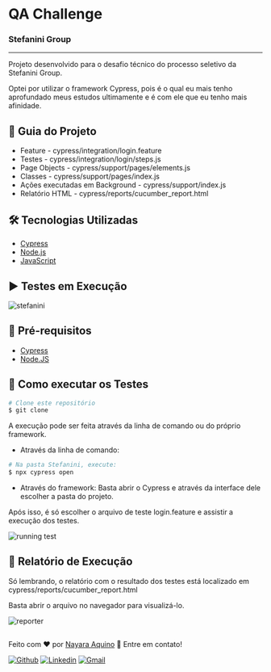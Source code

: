 # QA Challenge
### Stefanini Group
---
Projeto desenvolvido para o desafio técnico do processo seletivo da Stefanini Group.

Optei por utilizar o framework Cypress, pois é o qual eu mais tenho aprofundado meus estudos ultimamente e é com ele que eu tenho mais afinidade.

## :bookmark_tabs: Guia do Projeto
- Feature - cypress/integration/login.feature
- Testes - cypress/integration/login/steps.js
- Page Objects - cypress/support/pages/elements.js
- Classes - cypress/support/pages/index.js
- Ações executadas em Background - cypress/support/index.js
- Relatório HTML - cypress/reports/cucumber_report.html


## :hammer_and_wrench: Tecnologias Utilizadas
- [Cypress](https://www.cypress.io/)
- [Node.js](https://nodejs.org/en/)
- [JavaScript](https://developer.mozilla.org/pt-BR/docs/Web/JavaScript)


## ▶️ Testes em Execução
![stefanini](https://user-images.githubusercontent.com/71460952/114915973-a6c14180-9dfa-11eb-8cf7-49b8615430b9.gif)

## :memo: Pré-requisitos

- [Cypress](https://www.cypress.io/)
- [Node.JS](https://nodejs.org/en/)

## :checkered_flag: Como executar os Testes

```bash
# Clone este repositório
$ git clone
```
A execução pode ser feita através da linha de comando ou do próprio framework.
- Através da linha de comando:
```bash
# Na pasta Stefanini, execute:
$ npx cypress open
```
- Através do framework:
Basta abrir o Cypress e através da interface dele escolher a pasta do projeto.

Após isso, é só escolher o arquivo de teste login.feature e assistir a execução dos testes.

![running test](https://user-images.githubusercontent.com/71460952/114319822-7ec79a80-9ae9-11eb-951e-66e0c20e730a.gif)


## :bookmark: Relatório de Execução
Só lembrando, o relatório com o resultado dos testes está localizado em cypress/reports/cucumber_report.html

Basta abrir o arquivo no navegador para visualizá-lo.

![reporter](https://user-images.githubusercontent.com/71460952/114918869-f7866980-9dfd-11eb-9429-409fe1a352bc.gif)


##
Feito com ❤️ por <a href="https://www.linkedin.com/in/nayaraquino/">Nayara Aquino</a> :wave: Entre em contato!

[![Github](https://img.shields.io/badge/-Github-595D60?style=flat-square&logo=Github&logoColor=white&link=https://github.com/nayaraquino/)](https://github.com/nayaraquino/)
[![Linkedin](https://img.shields.io/badge/-LinkedIn-595D60?style=flat-square&logo=Linkedin&logoColor=white&link=https://www.linkedin.com/in/nayaraquino//)](https://www.linkedin.com/in/nayaraquino/)
[![Gmail](https://img.shields.io/badge/-Gmail-595D60?style=flat-square&logo=Gmail&logoColor=white&link=mailto:nayaraquino7@gmail.com/)](mailto:nayaraquino7@gmail.com/)
